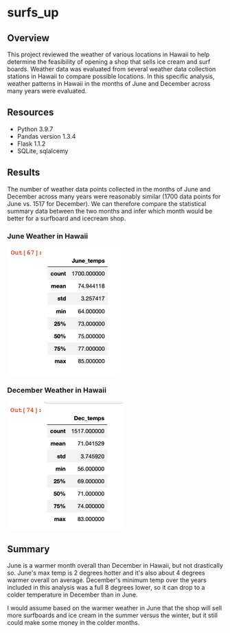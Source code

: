 # surfs_up

## Overview
This project reviewed the weather of various locations in Hawaii to help determine the feasibility of opening a shop that sells ice cream and surf boards. Weather data was evaluated from several weather data collection stations in Hawaii to compare possible locations. In this specific analysis, weather patterns in Hawaii in the months of June and December across many years were evaluated. 

## Resources
- Python 3.9.7
- Pandas version 1.3.4
- Flask 1.1.2
- SQLite, sqlalcemy

## Results
The number of weather data points collected in the months of June and December across many years were reasonably similar (1700 data points for June vs. 1517 for December). We can therefore compare the statistical summary data between the two months and infer which month would be better for a surfboard and icecream shop.

### June Weather in Hawaii

![Hawaii Weather Analysis for June](/Resources/June_temps_hawaii.png)

### December Weather in Hawaii

![Hawaii Weather Analysis for December](/Resources/Dec_temps_hawaii.png)

## Summary
June is a warmer month overall than December in Hawaii, but not drastically so. June's max temp is 2 degrees hotter and it's also about 4 degrees warmer overall on average. December's minimum temp over the years included in this analysis was a full 8 degrees lower, so it can drop to a colder temperature in December than in June. 

I would assume based on the warmer weather in June that the shop will sell more surfboards and ice cream in the summer versus the winter, but it still could make some money in the colder months. 
